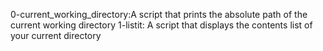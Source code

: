 0-current_working_directory:A script that prints the absolute path of the current working directory
1-listit: A script that displays the contents list of your current directory
